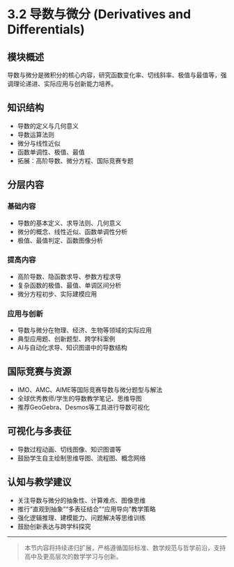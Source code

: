 # 3.2 导数与微分 (Derivatives and Differentials)

## 模块概述

导数与微分是微积分的核心内容，研究函数变化率、切线斜率、极值与最值等，强调理论递进、实际应用与创新能力培养。

## 知识结构

- 导数的定义与几何意义
- 导数运算法则
- 微分与线性近似
- 函数单调性、极值、最值
- 拓展：高阶导数、微分方程、国际竞赛专题

## 分层内容

### 基础内容

- 导数的基本定义、求导法则、几何意义
- 微分的概念、线性近似、函数单调性分析
- 极值、最值判定、函数图像分析

### 提高内容

- 高阶导数、隐函数求导、参数方程求导
- 复杂函数的极值、最值、单调区间分析
- 微分方程初步、实际建模应用

### 应用与创新

- 导数与微分在物理、经济、生物等领域的实际应用
- 典型应用题、创新题型、跨学科案例
- AI与自动化求导、知识图谱中的导数结构

## 国际竞赛与资源

- IMO、AMC、AIME等国际竞赛导数与微分题型与解法
- 全球优秀教师/学生的导数教学笔记、思维导图
- 推荐GeoGebra、Desmos等工具进行导数可视化

## 可视化与多表征

- 导数过程动画、切线图像、知识图谱等
- 鼓励学生自主绘制思维导图、流程图、概念网络

## 认知与教学建议

- 关注导数与微分的抽象性、计算难点、图像思维
- 推行“直观到抽象”“多表征结合”“应用导向”教学策略
- 强化逻辑推理、建模能力、问题解决等思维训练
- 鼓励创新表达与跨学科探究

---

> 本节内容将持续递归扩展，严格遵循国际标准、数学规范与哲学前沿，支持高中及更高层次的数学学习与创新。
